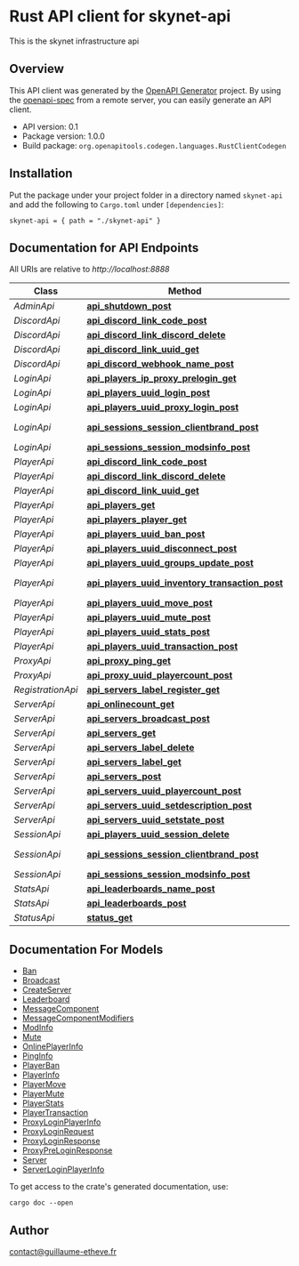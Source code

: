# Rust API client for skynet-api

This is the skynet infrastructure api


## Overview

This API client was generated by the [OpenAPI Generator](https://openapi-generator.tech) project.  By using the [openapi-spec](https://openapis.org) from a remote server, you can easily generate an API client.

- API version: 0.1
- Package version: 1.0.0
- Build package: `org.openapitools.codegen.languages.RustClientCodegen`

## Installation

Put the package under your project folder in a directory named `skynet-api` and add the following to `Cargo.toml` under `[dependencies]`:

```
skynet-api = { path = "./skynet-api" }
```

## Documentation for API Endpoints

All URIs are relative to *http://localhost:8888*

Class | Method | HTTP request | Description
------------ | ------------- | ------------- | -------------
*AdminApi* | [**api_shutdown_post**](docs/AdminApi.md#api_shutdown_post) | **POST** /api/shutdown | 
*DiscordApi* | [**api_discord_link_code_post**](docs/DiscordApi.md#api_discord_link_code_post) | **POST** /api/discord/link/{code} | 
*DiscordApi* | [**api_discord_link_discord_delete**](docs/DiscordApi.md#api_discord_link_discord_delete) | **DELETE** /api/discord/link/{discord} | 
*DiscordApi* | [**api_discord_link_uuid_get**](docs/DiscordApi.md#api_discord_link_uuid_get) | **GET** /api/discord/link/{uuid} | 
*DiscordApi* | [**api_discord_webhook_name_post**](docs/DiscordApi.md#api_discord_webhook_name_post) | **POST** /api/discord/webhook/{name} | 
*LoginApi* | [**api_players_ip_proxy_prelogin_get**](docs/LoginApi.md#api_players_ip_proxy_prelogin_get) | **GET** /api/players/{ip}/proxy/prelogin | 
*LoginApi* | [**api_players_uuid_login_post**](docs/LoginApi.md#api_players_uuid_login_post) | **POST** /api/players/{uuid}/login | 
*LoginApi* | [**api_players_uuid_proxy_login_post**](docs/LoginApi.md#api_players_uuid_proxy_login_post) | **POST** /api/players/{uuid}/proxy/login | 
*LoginApi* | [**api_sessions_session_clientbrand_post**](docs/LoginApi.md#api_sessions_session_clientbrand_post) | **POST** /api/sessions/{session}/clientbrand | 
*LoginApi* | [**api_sessions_session_modsinfo_post**](docs/LoginApi.md#api_sessions_session_modsinfo_post) | **POST** /api/sessions/{session}/modsinfo | 
*PlayerApi* | [**api_discord_link_code_post**](docs/PlayerApi.md#api_discord_link_code_post) | **POST** /api/discord/link/{code} | 
*PlayerApi* | [**api_discord_link_discord_delete**](docs/PlayerApi.md#api_discord_link_discord_delete) | **DELETE** /api/discord/link/{discord} | 
*PlayerApi* | [**api_discord_link_uuid_get**](docs/PlayerApi.md#api_discord_link_uuid_get) | **GET** /api/discord/link/{uuid} | 
*PlayerApi* | [**api_players_get**](docs/PlayerApi.md#api_players_get) | **GET** /api/players | 
*PlayerApi* | [**api_players_player_get**](docs/PlayerApi.md#api_players_player_get) | **GET** /api/players/{player} | 
*PlayerApi* | [**api_players_uuid_ban_post**](docs/PlayerApi.md#api_players_uuid_ban_post) | **POST** /api/players/{uuid}/ban | 
*PlayerApi* | [**api_players_uuid_disconnect_post**](docs/PlayerApi.md#api_players_uuid_disconnect_post) | **POST** /api/players/{uuid}/disconnect | 
*PlayerApi* | [**api_players_uuid_groups_update_post**](docs/PlayerApi.md#api_players_uuid_groups_update_post) | **POST** /api/players/{uuid}/groups/update | 
*PlayerApi* | [**api_players_uuid_inventory_transaction_post**](docs/PlayerApi.md#api_players_uuid_inventory_transaction_post) | **POST** /api/players/{uuid}/inventory/transaction | 
*PlayerApi* | [**api_players_uuid_move_post**](docs/PlayerApi.md#api_players_uuid_move_post) | **POST** /api/players/{uuid}/move | 
*PlayerApi* | [**api_players_uuid_mute_post**](docs/PlayerApi.md#api_players_uuid_mute_post) | **POST** /api/players/{uuid}/mute | 
*PlayerApi* | [**api_players_uuid_stats_post**](docs/PlayerApi.md#api_players_uuid_stats_post) | **POST** /api/players/{uuid}/stats | 
*PlayerApi* | [**api_players_uuid_transaction_post**](docs/PlayerApi.md#api_players_uuid_transaction_post) | **POST** /api/players/{uuid}/transaction | 
*ProxyApi* | [**api_proxy_ping_get**](docs/ProxyApi.md#api_proxy_ping_get) | **GET** /api/proxy/ping | 
*ProxyApi* | [**api_proxy_uuid_playercount_post**](docs/ProxyApi.md#api_proxy_uuid_playercount_post) | **POST** /api/proxy/{uuid}/playercount | 
*RegistrationApi* | [**api_servers_label_register_get**](docs/RegistrationApi.md#api_servers_label_register_get) | **GET** /api/servers/{label}/register | 
*ServerApi* | [**api_onlinecount_get**](docs/ServerApi.md#api_onlinecount_get) | **GET** /api/onlinecount | 
*ServerApi* | [**api_servers_broadcast_post**](docs/ServerApi.md#api_servers_broadcast_post) | **POST** /api/servers/broadcast | 
*ServerApi* | [**api_servers_get**](docs/ServerApi.md#api_servers_get) | **GET** /api/servers | 
*ServerApi* | [**api_servers_label_delete**](docs/ServerApi.md#api_servers_label_delete) | **DELETE** /api/servers/{label} | 
*ServerApi* | [**api_servers_label_get**](docs/ServerApi.md#api_servers_label_get) | **GET** /api/servers/{label} | 
*ServerApi* | [**api_servers_post**](docs/ServerApi.md#api_servers_post) | **POST** /api/servers | 
*ServerApi* | [**api_servers_uuid_playercount_post**](docs/ServerApi.md#api_servers_uuid_playercount_post) | **POST** /api/servers/{uuid}/playercount | 
*ServerApi* | [**api_servers_uuid_setdescription_post**](docs/ServerApi.md#api_servers_uuid_setdescription_post) | **POST** /api/servers/{uuid}/setdescription | 
*ServerApi* | [**api_servers_uuid_setstate_post**](docs/ServerApi.md#api_servers_uuid_setstate_post) | **POST** /api/servers/{uuid}/setstate | 
*SessionApi* | [**api_players_uuid_session_delete**](docs/SessionApi.md#api_players_uuid_session_delete) | **DELETE** /api/players/{uuid}/session | 
*SessionApi* | [**api_sessions_session_clientbrand_post**](docs/SessionApi.md#api_sessions_session_clientbrand_post) | **POST** /api/sessions/{session}/clientbrand | 
*SessionApi* | [**api_sessions_session_modsinfo_post**](docs/SessionApi.md#api_sessions_session_modsinfo_post) | **POST** /api/sessions/{session}/modsinfo | 
*StatsApi* | [**api_leaderboards_name_post**](docs/StatsApi.md#api_leaderboards_name_post) | **POST** /api/leaderboards/{name} | 
*StatsApi* | [**api_leaderboards_post**](docs/StatsApi.md#api_leaderboards_post) | **POST** /api/leaderboards | 
*StatusApi* | [**status_get**](docs/StatusApi.md#status_get) | **GET** /status | 


## Documentation For Models

 - [Ban](docs/Ban.md)
 - [Broadcast](docs/Broadcast.md)
 - [CreateServer](docs/CreateServer.md)
 - [Leaderboard](docs/Leaderboard.md)
 - [MessageComponent](docs/MessageComponent.md)
 - [MessageComponentModifiers](docs/MessageComponentModifiers.md)
 - [ModInfo](docs/ModInfo.md)
 - [Mute](docs/Mute.md)
 - [OnlinePlayerInfo](docs/OnlinePlayerInfo.md)
 - [PingInfo](docs/PingInfo.md)
 - [PlayerBan](docs/PlayerBan.md)
 - [PlayerInfo](docs/PlayerInfo.md)
 - [PlayerMove](docs/PlayerMove.md)
 - [PlayerMute](docs/PlayerMute.md)
 - [PlayerStats](docs/PlayerStats.md)
 - [PlayerTransaction](docs/PlayerTransaction.md)
 - [ProxyLoginPlayerInfo](docs/ProxyLoginPlayerInfo.md)
 - [ProxyLoginRequest](docs/ProxyLoginRequest.md)
 - [ProxyLoginResponse](docs/ProxyLoginResponse.md)
 - [ProxyPreLoginResponse](docs/ProxyPreLoginResponse.md)
 - [Server](docs/Server.md)
 - [ServerLoginPlayerInfo](docs/ServerLoginPlayerInfo.md)


To get access to the crate's generated documentation, use:

```
cargo doc --open
```

## Author

contact@guillaume-etheve.fr

